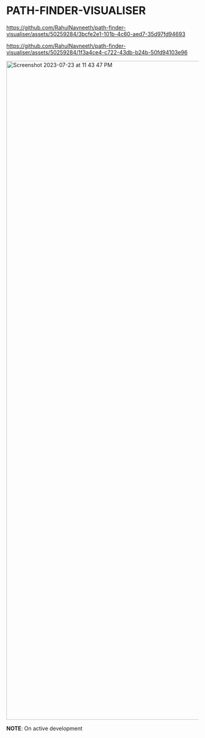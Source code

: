 # PATH-FINDER-VISUALISER

https://github.com/RahulNavneeth/path-finder-visualiser/assets/50259284/3bcfe2e1-101b-4c60-aed7-35d97fd94693

https://github.com/RahulNavneeth/path-finder-visualiser/assets/50259284/1f3a4ce4-c722-43db-b24b-50fd94103e96

<img width="1727" alt="Screenshot 2023-07-23 at 11 43 47 PM" src="https://github.com/RahulNavneeth/path-finder-visualiser/assets/50259284/78959bfd-0cb2-4603-bf51-bbd46891f4eb">

**NOTE**: On active development
